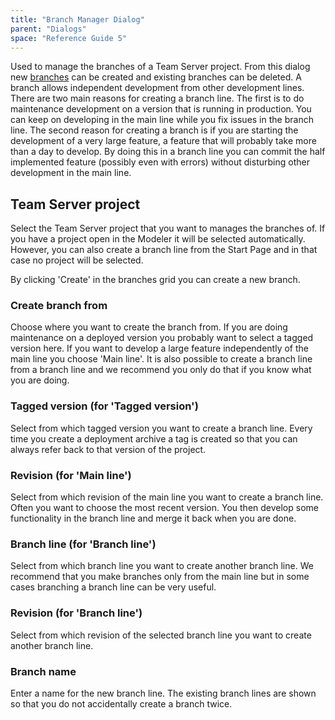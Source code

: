 ```yaml
---
title: "Branch Manager Dialog"
parent: "Dialogs"
space: "Reference Guide 5"
---
```

Used to manage the branches of a Team Server project. From this dialog new [branches](Version+Control+Concepts) can be created and existing branches can be deleted. A branch allows independent development from other development lines. There are two main reasons for creating a branch line. The first is to do maintenance development on a version that is running in production. You can keep on developing in the main line while you fix issues in the branch line. The second reason for creating a branch is if you are starting the development of a very large feature, a feature that will probably take more than a day to develop. By doing this in a branch line you can commit the half implemented feature (possibly even with errors) without disturbing other development in the main line.

## Team Server project

Select the Team Server project that you want to manages the branches of. If you have a project open in the Modeler it will be selected automatically. However, you can also create a branch line from the Start Page and in that case no project will be selected.

By clicking 'Create' in the branches grid you can create a new branch.

### Create branch from

Choose where you want to create the branch from. If you are doing maintenance on a deployed version you probably want to select a tagged version here. If you want to develop a large feature independently of the main line you choose 'Main line'. It is also possible to create a branch line from a branch line and we recommend you only do that if you know what you are doing.

### Tagged version (for 'Tagged version')

Select from which tagged version you want to create a branch line. Every time you create a deployment archive a tag is created so that you can always refer back to that version of the project.

### Revision (for 'Main line')

Select from which revision of the main line you want to create a branch line. Often you want to choose the most recent version. You then develop some functionality in the branch line and merge it back when you are done.

### Branch line (for 'Branch line')

Select from which branch line you want to create another branch line. We recommend that you make branches only from the main line but in some cases branching a branch line can be very useful.

### Revision (for 'Branch line')

Select from which revision of the selected branch line you want to create another branch line.

### Branch name

Enter a name for the new branch line. The existing branch lines are shown so that you do not accidentally create a branch twice.
